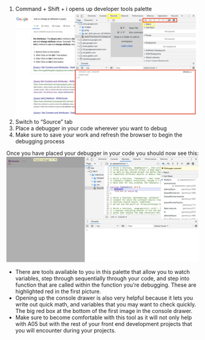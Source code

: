 1. Command + Shift + i opens up developer tools palette
![hey](../images/browserDebug1.png)
2. Switch to “Source” tab
3. Place a debugger in your code wherever you want to debug
4. Make sure to save your work and refresh the browser to begin the debugging process

Once you have placed your debugger in your code you should now see this:
![hey](../images/browserDebug2.png)

* There are tools available to you in this palette that allow you to watch variables, step through sequentially through your code, and step into function that are called within the function you’re debugging. These are highlighted red in the first picture.
* Opening up the console drawer is also very helpful because it lets you write out quick math, and variables that you may want to check quickly. The big red box at the bottom of the first image in the console drawer.
* Make sure to become comfortable with this tool as it will not only help with A05 but with the rest of your front end development projects that you will encounter during your projects.